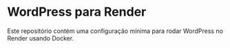 # WordPress para Render
Este repositório contém uma configuração mínima para rodar WordPress no Render usando Docker.
